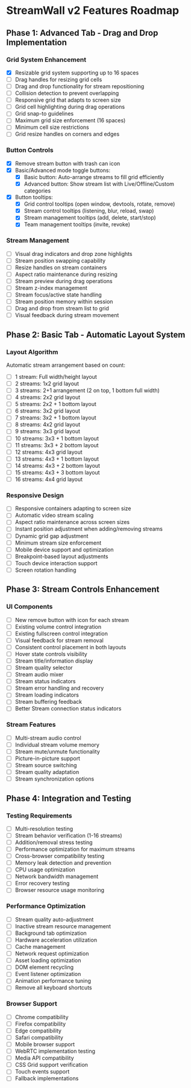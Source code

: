 # StreamWall v2 Features Roadmap

## Phase 1: Advanced Tab - Drag and Drop Implementation

### Grid System Enhancement
- [x] Resizable grid system supporting up to 16 spaces
- [ ] Drag handles for resizing grid cells
- [ ] Drag and drop functionality for stream repositioning
- [ ] Collision detection to prevent overlapping
- [ ] Responsive grid that adapts to screen size
- [ ] Grid cell highlighting during drag operations
- [ ] Grid snap-to guidelines
- [ ] Maximum grid size enforcement (16 spaces)
- [ ] Minimum cell size restrictions
- [ ] Grid resize handles on corners and edges

### Button Controls
- [x] Remove stream button with trash can icon
- [x] Basic/Advanced mode toggle buttons:
    - [x] Basic button: Auto-arrange streams to fill grid efficiently
    - [x] Advanced button: Show stream list with Live/Offline/Custom categories
- [x] Button tooltips:
    - [x] Grid control tooltips (open window, devtools, rotate, remove)
    - [x] Stream control tooltips (listening, blur, reload, swap)
    - [x] Stream management tooltips (add, delete, start/stop)
    - [x] Team management tooltips (invite, revoke)

### Stream Management
- [ ] Visual drag indicators and drop zone highlights
- [ ] Stream position swapping capability
- [ ] Resize handles on stream containers
- [ ] Aspect ratio maintenance during resizing
- [ ] Stream preview during drag operations
- [ ] Stream z-index management
- [ ] Stream focus/active state handling
- [ ] Stream position memory within session
- [ ] Drag and drop from stream list to grid
- [ ] Visual feedback during stream movement

## Phase 2: Basic Tab - Automatic Layout System

### Layout Algorithm
Automatic stream arrangement based on count:
- [ ] 1 stream: Full width/height layout
- [ ] 2 streams: 1x2 grid layout
- [ ] 3 streams: 2+1 arrangement (2 on top, 1 bottom full width)
- [ ] 4 streams: 2x2 grid layout
- [ ] 5 streams: 2x2 + 1 bottom layout
- [ ] 6 streams: 3x2 grid layout
- [ ] 7 streams: 3x2 + 1 bottom layout
- [ ] 8 streams: 4x2 grid layout
- [ ] 9 streams: 3x3 grid layout
- [ ] 10 streams: 3x3 + 1 bottom layout
- [ ] 11 streams: 3x3 + 2 bottom layout
- [ ] 12 streams: 4x3 grid layout
- [ ] 13 streams: 4x3 + 1 bottom layout
- [ ] 14 streams: 4x3 + 2 bottom layout
- [ ] 15 streams: 4x3 + 3 bottom layout
- [ ] 16 streams: 4x4 grid layout

### Responsive Design
- [ ] Responsive containers adapting to screen size
- [ ] Automatic video stream scaling
- [ ] Aspect ratio maintenance across screen sizes
- [ ] Instant position adjustment when adding/removing streams
- [ ] Dynamic grid gap adjustment
- [ ] Minimum stream size enforcement
- [ ] Mobile device support and optimization
- [ ] Breakpoint-based layout adjustments
- [ ] Touch device interaction support
- [ ] Screen rotation handling

## Phase 3: Stream Controls Enhancement

### UI Components
- [ ] New remove button with icon for each stream
- [ ] Existing volume control integration
- [ ] Existing fullscreen control integration
- [ ] Visual feedback for stream removal
- [ ] Consistent control placement in both layouts
- [ ] Hover state controls visibility
- [ ] Stream title/information display
- [ ] Stream quality selector
- [ ] Stream audio mixer
- [ ] Stream status indicators
- [ ] Stream error handling and recovery
- [ ] Stream loading indicators
- [ ] Stream buffering feedback
- [ ] Better Stream connection status indicators

### Stream Features
- [ ] Multi-stream audio control
- [ ] Individual stream volume memory
- [ ] Stream mute/unmute functionality
- [ ] Picture-in-picture support
- [ ] Stream source switching
- [ ] Stream quality adaptation
- [ ] Stream synchronization options

## Phase 4: Integration and Testing

### Testing Requirements
- [ ] Multi-resolution testing
- [ ] Stream behavior verification (1-16 streams)
- [ ] Addition/removal stress testing
- [ ] Performance optimization for maximum streams
- [ ] Cross-browser compatibility testing
- [ ] Memory leak detection and prevention
- [ ] CPU usage optimization
- [ ] Network bandwidth management
- [ ] Error recovery testing
- [ ] Browser resource usage monitoring

### Performance Optimization
- [ ] Stream quality auto-adjustment
- [ ] Inactive stream resource management
- [ ] Background tab optimization
- [ ] Hardware acceleration utilization
- [ ] Cache management
- [ ] Network request optimization
- [ ] Asset loading optimization
- [ ] DOM element recycling
- [ ] Event listener optimization
- [ ] Animation performance tuning
- [ ] Remove all keyboard shortcuts

### Browser Support
- [ ] Chrome compatibility
- [ ] Firefox compatibility
- [ ] Edge compatibility
- [ ] Safari compatibility
- [ ] Mobile browser support
- [ ] WebRTC implementation testing
- [ ] Media API compatibility
- [ ] CSS Grid support verification
- [ ] Touch events support
- [ ] Fallback implementations

<!-- 
To mark a feature as complete, change [ ] to [x]
Example: 
- [x] Completed feature
- [ ] Pending feature
-->
